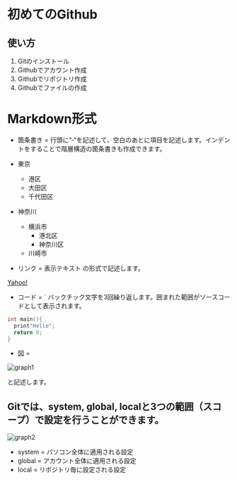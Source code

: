 # 初めてのGithub
## 使い方

1. Gitのインストール
2. Githubでアカウント作成
3. Githubでリポジトリ作成
4. Githubでファイルの作成　

# Markdown形式
- 箇条書き = 行頭に”-“を記述して、空白のあとに項目を記述します。インデントをすることで階層構造の箇条書きも作成できます。
- 東京
  - 港区
  - 大田区
  - 千代田区
- 神奈川
  - 横浜市
    - 港北区
    - 神奈川区
  - 川崎市

- リンク = 表示テキスト の形式で記述します。

[Yahoo!](https://www.yahoo.co.jp)

- コード = ` バックチック文字を3回繰り返します。囲まれた範囲がソースコードとして表示されます。
```c
int main(){
  print"Hello";
  return 0;
} 
```
 - 図 =

![graph1](https://future-coders.net/wp-content/uploads/2024/04/git26.png)

と記述します。

## Gitでは、system, global, localと3つの範囲（スコープ）で設定を行うことができます。

![graph2](https://future-coders.net/wp-content/uploads/2024/04/git15-1024x627.png)

- system = パソコン全体に適用される設定
- global = アカウント全体に適用される設定
- local = リポジトリ毎に設定される設定





